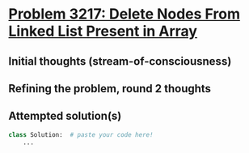 # [Problem 3217: Delete Nodes From Linked List Present in Array](https://leetcode.com/problems/delete-nodes-from-linked-list-present-in-array/description/?envType=daily-question)

## Initial thoughts (stream-of-consciousness)

## Refining the problem, round 2 thoughts

## Attempted solution(s)
```python
class Solution:  # paste your code here!
    ...
```
